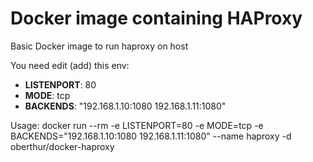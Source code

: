 # Docker image containing HAProxy

Basic Docker image to run haproxy on host

You need edit (add) this env:
- **LISTENPORT**: 80
- **MODE**: tcp
- **BACKENDS**: "192.168.1.10:1080 192.168.1.11:1080" 

Usage: 
docker run --rm -e LISTENPORT=80 -e MODE=tcp -e BACKENDS="192.168.1.10:1080 192.168.1.11:1080" --name haproxy -d oberthur/docker-haproxy
